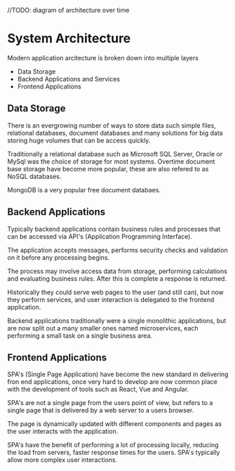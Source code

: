 //TODO: diagram of architecture over time

# System Architecture

Modern application arcitecture is broken down into multiple layers

* Data Storage
* Backend Applications and Services
* Frontend Applications

## Data Storage
There is an evergrowing number of ways to store data such simple files, relational databases, document databases and many solutions for big data storing huge volumes that can be access quickly.

Traditionally a relational database such as Microsoft SQL Server, Oracle or MySql was the choice of storage for most systems. Overtime document base storage have become more popular, these are also refered to as NoSQL databases. 

MongoDB is a very popular free document databaes.

## Backend Applications
Typically backend applications contain business rules and processes that can be accessed via API's (Application Programming Interface).

The application accepts messages, performs security checks and validation on it before any processing begins.

The process may involve access data from storage, performing calculations and evaluating business rules. After this is complete a response is returned.

Historically they could serve web pages to the user (and still can), but now they perform services, and user interaction is delegated to the frontend application.

Backend applications traditionally were a single monolithic applications, but are now split out a many smaller ones named microservices, each performing a small task on a single business area.


## Frontend Applications
SPA's (Single Page Application) have become the new standard in delivering fron end applications, once very hard to develop are now common place with the development of tools such as React, Vue and Angular.

SPA's are not a single page from the users point of view, but refers to a single page that is delivered by a web server to a users browser.

The page is dynamically updated with different components and pages as the user interacts with the application.

SPA's have the benefit of performing a lot of processing locally, reducing the load from servers, faster response times for the users. SPA's typically allow more complex user interactions.